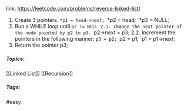link: https://leetcode.com/problems/reverse-linked-list/

1. Create 3 pointers.
	`*p1 = head->next;
	`*p2 = head;
	`*p3 = NULL;
2. Run a WHILE loop until `p2 != NULL
	2.1. change the next pointer of the node pointed by p2 to p3.
		`p2->next = p3;
	2.2. Increment the pointers in the following manner:
		`p3 = p2;
		`p2 = p1;
		`p1 = p1->next;
3. Return the pointer p3;

##### Topics:
[[Linked List]] [[Recursion]]

##### Tags:
#easy 
